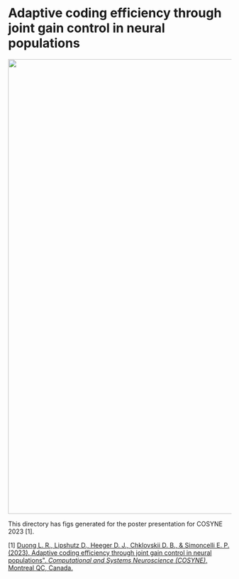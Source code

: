# Adaptive coding efficiency through joint gain control in neural populations  

<div id="ImageContainerr">
    <img max-width:300px src="https://www.world-wide.org/cosyne-23/adaptive-coding-efficiency-through-joint-7485fd18/mini_poster.png" class="Image" width="1024"/>
</div>

This directory has figs generated for the poster presentation for COSYNE 2023 [1].

[1] [Duong L. R., Lipshutz D., Heeger D. J., Chklovskii D. B., & Simoncelli E. P. (2023). Adaptive coding efficiency through joint gain control in neural populations". _Computational and Systems Neuroscience (COSYNE)_, Montreal QC, Canada.](https://doi.org/10.57736/c514-ad88)
